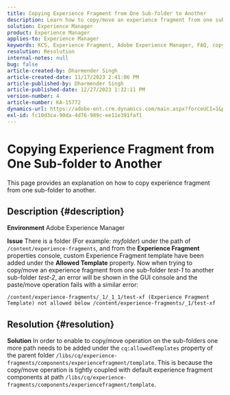 ```yaml
---
title: Copying Experience Fragment from One Sub-folder to Another
description: Learn how to copy/move an experience fragment from one sub-folder to another.
solution: Experience Manager
product: Experience Manager
applies-to: Experience Manager
keywords: KCS, Experience Fragment, Adobe Experience Manager, FAQ, copy, sub-folder
resolution: Resolution
internal-notes: null
bug: false
article-created-by: Dharmender Singh
article-created-date: 11/17/2023 2:41:06 PM
article-published-by: Dharmender Singh
article-published-date: 12/27/2023 1:32:11 PM
version-number: 4
article-number: KA-15772
dynamics-url: https://adobe-ent.crm.dynamics.com/main.aspx?forceUCI=1&pagetype=entityrecord&etn=knowledgearticle&id=a32caf50-5785-ee11-8179-6045bd006239
exl-id: fc10d3ca-90da-4d76-989c-ee11e391faf1
---
```

# Copying Experience Fragment from One Sub-folder to Another


This page provides an explanation on how to copy experience fragment from one sub-folder to another.

## Description {#description}


<b>Environment</b>
Adobe Experience Manager

<b>Issue</b>
There is a folder (For example: *myfolder*) under the path of `/content/experience-fragments`, and from the <b>Experience Fragment</b> properties console, custom Experience Fragment template have been added under the <b>Allowed Template</b> property.
Now when trying to copy/move an experience fragment from one sub-folder *test-1* to another sub-folder *test-2*, an error will be shown in the GUI console and the paste/move operation fails with a similar error:


```
/content/experience-fragments/_1/_1_1/test-xf (Experience Fragment Template) not allowed below /content/experience-fragments/_1/test-xf
```



## Resolution {#resolution}


<b>Solution</b>
In order to enable to copy/move operation on the sub-folders one more path needs to be added under the `cq:allowedTemplates` property of the parent folder `/libs/cq/experience-fragments/components/experiencefragment/template`.
This is because the copy/move operation is tightly coupled with default experience fragment components at path `/libs/cq/experience-fragments/components/experiencefragment/template`.
